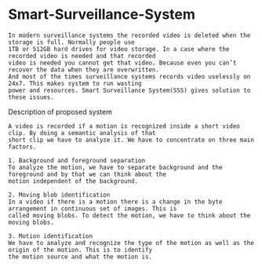 # Smart-Surveillance-System
	In modern surveillance systems the recorded video is deleted when the storage is full. Normally people use 
	1TB or 512GB hard drives for video storage. In a case where the recorded video is needed and that recorded 
	video is needed you cannot get that video. Because even you can’t recover the data when they are overwritten.
	And most of the times surveillance systems records video uselessly on 24x7. This makes system to run wasting 
	power and resources. Smart Surveillance System(SSS) gives solution to these issues.

Description of proposed system 

	A video is recorded if a motion is recognized inside a short video clip. By doing a semantic analysis of that 
	short clip we have to analyze it. We have to concentrate on three main factors. 

	1. Background and foreground separation 
	To analyze the motion, we have to separate background and the foreground and by that we can think about the
	motion independent of the background. 

	2. Moving blob identification 
	In a video if there is a motion there is a change in the byte arrangement in continuous set of images. This is 
	called moving blobs. To detect the motion, we have to think about the moving blobs. 

	3. Motion identification 
	We have to analyze and recognize the type of the motion as well as the origin of the motion. This is to identify 
	the motion source and what the motion is.
